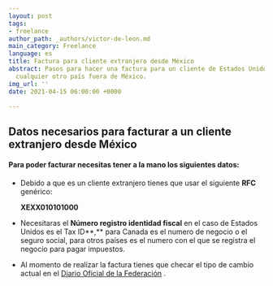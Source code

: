 ```yaml
---
layout: post
tags:
- freelance
author_path: _authors/victor-de-leon.md
main_category: Freelance
language: es
title: Factura para cliente extranjero desde México
abstract: Pasos para hacer una factura para un cliente de Estados Unidos, Europa o
  cualquier otro país fuera de México.
img_url: ''
date: 2021-04-15 06:00:00 +0000

---
```

## Datos necesarios para facturar a un cliente extranjero desde México

#### Para poder facturar necesitas tener a la mano los siguientes datos:

* Debido a que es un cliente extranjero tienes que usar el siguiente **RFC** genérico:

  **XEXX010101000**
* Necesitaras el **Número registro identidad fiscal** en el caso de Estados Unidos es el Tax ID**,** para Canada es el numero de negocio o el seguro social, para otros países es el numero con el que se registra el negocio para pagar impuestos.
* Al momento de realizar la factura tienes que checar el tipo de cambio actual en el [Diario Oficial de la Federación]() .